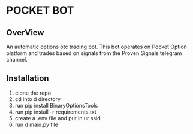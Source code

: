 # POCKET BOT
## OverView
An automatic options otc trading bot. This bot operates on Pocket Option platform and trades based on signals from the Proven Signals telegram channel.

## Installation
1. clone the repo
2. cd into d directory
3. run pip install BinaryOptionsTools
4. run pip install -r requirements.txt
5. create a .env file and put in ur ssid
6. run d main.py file

